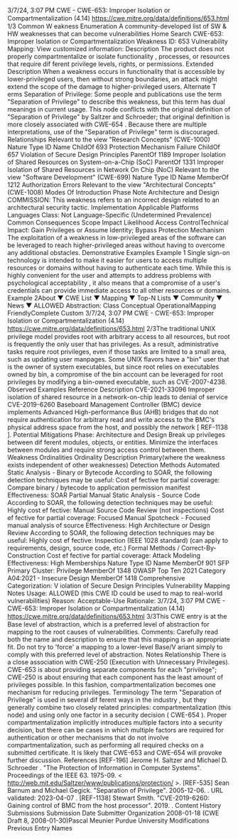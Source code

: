 3/7/24, 3:07 PM CWE - CWE-653: Improper Isolation or Compartmentalization (4.14)
https://cwe.mitre.org/data/deﬁnitions/653.html 1/3
Common W eakness Enumeration
A community-developed list of SW & HW weaknesses that can become
vulnerabilities
Home Search
CWE-653: Improper Isolation or Compartmentalization
Weakness ID: 653
Vulnerability Mapping: 
View customized information:
 Description
The product does not properly compartmentalize or isolate functionality , processes, or resources that require dif ferent privilege levels,
rights, or permissions.
 Extended Description
When a weakness occurs in functionality that is accessible by lower-privileged users, then without strong boundaries, an attack might
extend the scope of the damage to higher-privileged users.
 Alternate T erms
Separation of Privilege: Some people and publications use the term "Separation of Privilege" to describe this weakness, but
this term has dual meanings in current usage. This node conflicts with the original definition of
"Separation of Privilege" by Saltzer and Schroeder; that original definition is more closely associated
with CWE-654 . Because there are multiple interpretations, use of the "Separation of Privilege" term is
discouraged.
 Relationships
 Relevant to the view "Research Concepts" (CWE-1000)
Nature Type ID Name
ChildOf 693 Protection Mechanism Failure
ChildOf 657 Violation of Secure Design Principles
ParentOf 1189 Improper Isolation of Shared Resources on System-on-a-Chip (SoC)
ParentOf 1331 Improper Isolation of Shared Resources in Network On Chip (NoC)
 Relevant to the view "Software Development" (CWE-699)
Nature Type ID Name
MemberOf 1212 Authorization Errors
 Relevant to the view "Architectural Concepts" (CWE-1008)
 Modes Of Introduction
Phase Note
Architecture and Design COMMISSION: This weakness refers to an incorrect design related to an architectural security tactic.
Implementation
 Applicable Platforms
Languages
Class: Not Language-Specific (Undetermined Prevalence)
 Common Consequences
Scope Impact Likelihood
Access ControlTechnical Impact: Gain Privileges or Assume Identity; Bypass Protection Mechanism
The exploitation of a weakness in low-privileged areas of the software can be leveraged to reach
higher-privileged areas without having to overcome any additional obstacles.
 Demonstrative Examples
Example 1
Single sign-on technology is intended to make it easier for users to access multiple resources or domains without having to
authenticate each time. While this is highly convenient for the user and attempts to address problems with psychological acceptability ,
it also means that a compromise of a user's credentials can provide immediate access to all other resources or domains.
Example 2About ▼ CWE List ▼ Mapping ▼ Top-N Lists ▼ Community ▼ News ▼
ALLOWED
Abstraction: Class
Conceptual OperationalMapping
FriendlyComplete Custom
3/7/24, 3:07 PM CWE - CWE-653: Improper Isolation or Compartmentalization (4.14)
https://cwe.mitre.org/data/deﬁnitions/653.html 2/3The traditional UNIX privilege model provides root with arbitrary access to all resources, but root is frequently the only user that has
privileges. As a result, administrative tasks require root privileges, even if those tasks are limited to a small area, such as updating
user manpages. Some UNIX flavors have a "bin" user that is the owner of system executables, but since root relies on executables
owned by bin, a compromise of the bin account can be leveraged for root privileges by modifying a bin-owned executable, such as
CVE-2007-4238.
 Observed Examples
Reference Description
CVE-2021-33096 Improper isolation of shared resource in a network-on-chip leads to denial of service
CVE-2019-6260 Baseboard Management Controller (BMC) device implements Advanced High-performance Bus (AHB)
bridges that do not require authentication for arbitrary read and write access to the BMC's physical
address space from the host, and possibly the network [ REF-1138 ].
 Potential Mitigations
Phase: Architecture and Design
Break up privileges between dif ferent modules, objects, or entities. Minimize the interfaces between modules and require strong
access control between them.
 Weakness Ordinalities
Ordinality Description
Primary(where the weakness exists independent of other weaknesses)
 Detection Methods
Automated Static Analysis - Binary or Bytecode
According to SOAR, the following detection techniques may be useful:
Cost ef fective for partial coverage:
Compare binary / bytecode to application permission manifest
Effectiveness: SOAR Partial
Manual Static Analysis - Source Code
According to SOAR, the following detection techniques may be useful:
Highly cost ef fective:
Manual Source Code Review (not inspections)
Cost ef fective for partial coverage:
Focused Manual Spotcheck - Focused manual analysis of source
Effectiveness: High
Architecture or Design Review
According to SOAR, the following detection techniques may be useful:
Highly cost ef fective:
Inspection (IEEE 1028 standard) (can apply to requirements, design, source code, etc.)
Formal Methods / Correct-By-Construction
Cost ef fective for partial coverage:
Attack Modeling
Effectiveness: High
 Memberships
Nature Type ID Name
MemberOf 901 SFP Primary Cluster: Privilege
MemberOf 1348 OWASP Top Ten 2021 Category A04:2021 - Insecure Design
MemberOf 1418 Comprehensive Categorization: V iolation of Secure Design Principles
 Vulnerability Mapping Notes
Usage: ALLOWED (this CWE ID could be used to map to real-world vulnerabilities)
Reason: Acceptable-Use
Rationale:
3/7/24, 3:07 PM CWE - CWE-653: Improper Isolation or Compartmentalization (4.14)
https://cwe.mitre.org/data/deﬁnitions/653.html 3/3This CWE entry is at the Base level of abstraction, which is a preferred level of abstraction for mapping to the root causes of
vulnerabilities.
Comments:
Carefully read both the name and description to ensure that this mapping is an appropriate fit. Do not try to 'force' a mapping to a
lower-level Base/V ariant simply to comply with this preferred level of abstraction.
 Notes
Relationship
There is a close association with CWE-250 (Execution with Unnecessary Privileges). CWE-653 is about providing separate
components for each "privilege"; CWE-250 is about ensuring that each component has the least amount of privileges possible. In
this fashion, compartmentalization becomes one mechanism for reducing privileges.
Terminology
The term "Separation of Privilege" is used in several dif ferent ways in the industry , but they generally combine two closely related
principles: compartmentalization (this node) and using only one factor in a security decision ( CWE-654 ). Proper
compartmentalization implicitly introduces multiple factors into a security decision, but there can be cases in which multiple factors
are required for authentication or other mechanisms that do not involve compartmentalization, such as performing all required
checks on a submitted certificate. It is likely that CWE-653 and CWE-654 will provoke further discussion.
 References
[REF-196] Jerome H. Saltzer and Michael D. Schroeder . "The Protection of Information in Computer Systems". Proceedings of
the IEEE 63. 1975-09. < http://web.mit.edu/Saltzer/www/publications/protection/ >.
[REF-535] Sean Barnum and Michael Gegick. "Separation of Privilege". 2005-12-06.
. URL validated: 2023-04-07 .
[REF-1138] Stewart Smith. "CVE-2019-6260: Gaining control of BMC from the host processor". 2019.
.
 Content History
 Submissions
Submission Date Submitter Organization
2008-01-18
(CWE Draft 8, 2008-01-30)Pascal Meunier Purdue University
 Modifications
 Previous Entry Names